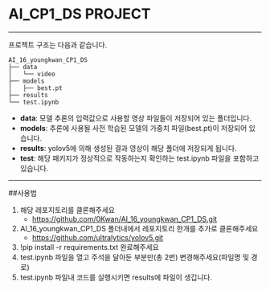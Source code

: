 # AI_CP1_DS PROJECT 
---
프로젝트 구조는 다음과 같습니다.
```
AI_16_youngkwan_CP1_DS
├── data
│   └── video
├── models
│   ├── best.pt
├── results
└── test.ipynb
```

- **data**: 모델 추론의 입력값으로 사용할 영상 파일들이 저장되어 있는 폴더입니다.
- **models**: 추론에 사용될 사전 학습된 모델의 가중치 파일(best.pt)이 저장되어 있습니다.
- **results**: yolov5에 의해 생성된 결과 영상이 해당 폴더에 저장되게 됩니다.
- **test**: 해당 패키지가 정상적으로 작동하는지 확인하는 test.ipynb 파일을 포함하고 있습니다.

---
##사용법
1. 해당 레포지토리를 클론해주세요
    - https://github.com/0Kwan/AI_16_youngkwan_CP1_DS.git
2.  AI_16_youngkwan_CP1_DS 폴더내에서 레포지토리 한개를 추가로 클론해주세요
    - https://github.com/ultralytics/yolov5.git
3. !pip install -r requirements.txt 완료해주세요  
4. test.ipynb 파일을 열고 주석을 달아둔 부분만(총 2번) 변경해주세요(파일명 및 경로)
5. test.ipynb 파일내 코드를 실행시키면 results에 파일이 생깁니다.
